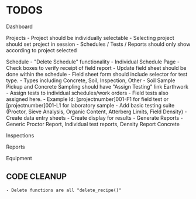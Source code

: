 # TODOS

Dashboard

Projects
    - Project should be individually selectable
        - Selecting project should set project in session
        - Schedules / Tests / Reports should only show according to project selected

Schedule
    - "Delete Schedule" functionality
    - Individual Schedule Page
        - Check boxes to verify receipt of field report
        - Update field sheet should be done within the schedule
            - Field sheet form should include selector for test type.
                - Types including Concrete, Soil, Inspection, Other
        - Soil Sample Pickup and Concrete Sampling should have "Assign Testing" link
Earthwork
    - Assign tests to individual schedules/work orders
        - Field tests also assigned here.
        - Example Id: [projectnumber]001-F1 for field test or [projectnumber]001-L1 for laboratory sample
    - Add basic testing suite (Proctor, Sieve Analysis, Organic Content, Atterberg Limits, Field Density)
        - Create data entry sheets
        - Create display for results
        - Generate Reports
            - Generic Proctor Report, Individual test reports, Density Report
Concrete

Inspections

Reports

Equipment

## CODE CLEANUP

    - Delete functions are all "delete_recipe()"